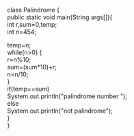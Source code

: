 
class Palindrome
{  
 public static void main(String args[]){  
  int r,sum=0,temp;    
  int n=454;  
  
  temp=n;    
  while(n>0)
{    
   r=n%10;    
   sum=(sum*10)+r;    
   n=n/10;    
  }    
  if(temp==sum)    
   System.out.println("palindrome number ");    
  else    
   System.out.println("not palindrome");    
}  
}  
